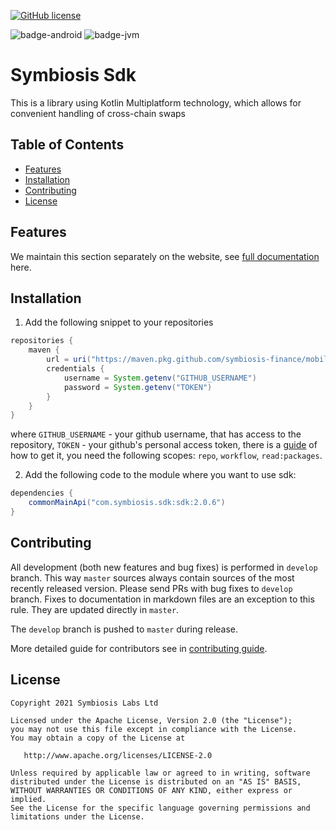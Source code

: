 [![GitHub license](https://img.shields.io/badge/license-Apache%20License%202.0-blue.svg?style=flat)](http://www.apache.org/licenses/LICENSE-2.0) 

![badge-android] ![badge-jvm]

# Symbiosis Sdk
This is a library using Kotlin Multiplatform technology, 
which allows for convenient handling of cross-chain swaps

## Table of Contents
- [Features](#features)
- [Installation](#installation)
- [Contributing](#contributing)
- [License](#license)

## Features

We maintain this section separately on the website, see [full documentation](
https://sdk.symbiosis.finance/symbiosis-mobile-sdk/mobile-sdk-quick-start) here.

## Installation

1) Add the following snippet to your repositories
```groovy
repositories {
    maven {
        url = uri("https://maven.pkg.github.com/symbiosis-finance/mobile-sdk")
        credentials {
            username = System.getenv("GITHUB_USERNAME")
            password = System.getenv("TOKEN")
        }
    }
}
```
where 
`GITHUB_USERNAME` - your github username, that has access to the repository,
`TOKEN` - your github's personal access token, there is a [guide](https://docs.github.com/en/authentication/keeping-your-account-and-data-secure/creating-a-personal-access-token) of how to get it, you need the following scopes: `repo`, `workflow`, `read:packages`.

2) Add the following code to the module where you want to use sdk:
```groovy
dependencies {
    commonMainApi("com.symbiosis.sdk:sdk:2.0.6")
}
```

## Contributing
All development (both new features and bug fixes) is performed in `develop` branch. This way `master` sources always contain sources of the most recently released version. Please send PRs with bug fixes to `develop` branch. Fixes to documentation in markdown files are an exception to this rule. They are updated directly in `master`.

The `develop` branch is pushed to `master` during release.

More detailed guide for contributors see in [contributing guide](CONTRIBUTING.md).

## License
        
    Copyright 2021 Symbiosis Labs Ltd
    
    Licensed under the Apache License, Version 2.0 (the "License");
    you may not use this file except in compliance with the License.
    You may obtain a copy of the License at
    
       http://www.apache.org/licenses/LICENSE-2.0
    
    Unless required by applicable law or agreed to in writing, software
    distributed under the License is distributed on an "AS IS" BASIS,
    WITHOUT WARRANTIES OR CONDITIONS OF ANY KIND, either express or implied.
    See the License for the specific language governing permissions and
    limitations under the License.

[badge-android]: http://img.shields.io/badge/platform-android-6EDB8D.svg?style=flat
[badge-ios]: http://img.shields.io/badge/platform-ios-CDCDCD.svg?style=flat
[badge-js]: http://img.shields.io/badge/platform-js-F8DB5D.svg?style=flat
[badge-jvm]: http://img.shields.io/badge/platform-jvm-DB413D.svg?style=flat
[badge-linux]: http://img.shields.io/badge/platform-linux-2D3F6C.svg?style=flat
[badge-windows]: http://img.shields.io/badge/platform-windows-4D76CD.svg?style=flat
[badge-mac]: http://img.shields.io/badge/platform-macos-111111.svg?style=flat
[badge-watchos]: http://img.shields.io/badge/platform-watchos-C0C0C0.svg?style=flat
[badge-tvos]: http://img.shields.io/badge/platform-tvos-808080.svg?style=flat
[badge-wasm]: https://img.shields.io/badge/platform-wasm-624FE8.svg?style=flat
[badge-nodejs]: https://img.shields.io/badge/platform-nodejs-68a063.svg?style=flat
[badge-iosx64]: https://img.shields.io/badge/platform-iosx64-CDCDCD?style=flat
[badge-iosarm64]: https://img.shields.io/badge/platform-iosarm64-CDCDCD?style=flat
[badge-macos64]: https://img.shields.io/badge/platform-macos64-111111?style=flat    
